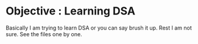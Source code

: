 # Objective : Learning DSA

Basically I am trying to learn DSA or you can say brush it up.
Rest I am not sure.
See the files one by one.
